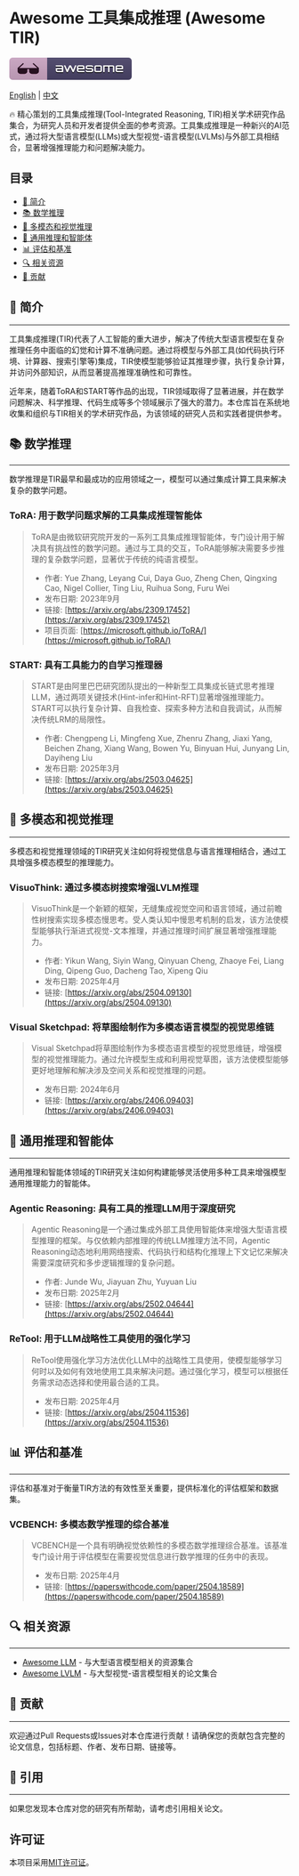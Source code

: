 # Awesome 工具集成推理 (Awesome TIR)

[![Awesome](assets/awesome.svg)](https://awesome.re)

[English](readme.md) | [中文](readme_zh.md)

🔥 精心策划的工具集成推理(Tool-Integrated Reasoning, TIR)相关学术研究作品集合，为研究人员和开发者提供全面的参考资源。工具集成推理是一种新兴的AI范式，通过将大型语言模型(LLMs)或大型视觉-语言模型(LVLMs)与外部工具相结合，显著增强推理能力和问题解决能力。

## 目录

- [🤗 简介](#简介)
- [📚 数学推理](#数学推理)
- [🎨 多模态和视觉推理](#多模态和视觉推理)
- [🤖 通用推理和智能体](#通用推理和智能体)
- [📊 评估和基准](#评估和基准)
- [🔍 相关资源](#相关资源)
- [👥 贡献](#贡献)

## 🤗 简介

---

工具集成推理(TIR)代表了人工智能的重大进步，解决了传统大型语言模型在复杂推理任务中面临的幻觉和计算不准确问题。通过将模型与外部工具(如代码执行环境、计算器、搜索引擎等)集成，TIR使模型能够验证其推理步骤，执行复杂计算，并访问外部知识，从而显著提高推理准确性和可靠性。

近年来，随着ToRA和START等作品的出现，TIR领域取得了显著进展，并在数学问题解决、科学推理、代码生成等多个领域展示了强大的潜力。本仓库旨在系统地收集和组织与TIR相关的学术研究作品，为该领域的研究人员和实践者提供参考。

## 📚 数学推理

---

数学推理是TIR最早和最成功的应用领域之一，模型可以通过集成计算工具来解决复杂的数学问题。

### ToRA: 用于数学问题求解的工具集成推理智能体

> ToRA是由微软研究院开发的一系列工具集成推理智能体，专门设计用于解决具有挑战性的数学问题。通过与工具的交互，ToRA能够解决需要多步推理的复杂数学问题，显著优于传统的纯语言模型。
> 
> - 作者: Yue Zhang, Leyang Cui, Daya Guo, Zheng Chen, Qingxing Cao, Nigel Collier, Ting Liu, Ruihua Song, Furu Wei
> - 发布日期: 2023年9月
> - 链接: [https://arxiv.org/abs/2309.17452](https://arxiv.org/abs/2309.17452)
> - 项目页面: [https://microsoft.github.io/ToRA/](https://microsoft.github.io/ToRA/)

### START: 具有工具能力的自学习推理器

> START是由阿里巴巴研究团队提出的一种新型工具集成长链式思考推理LLM，通过两项关键技术(Hint-infer和Hint-RFT)显著增强推理能力。START可以执行复杂计算、自我检查、探索多种方法和自我调试，从而解决传统LRM的局限性。
> 
> - 作者: Chengpeng Li, Mingfeng Xue, Zhenru Zhang, Jiaxi Yang, Beichen Zhang, Xiang Wang, Bowen Yu, Binyuan Hui, Junyang Lin, Dayiheng Liu
> - 发布日期: 2025年3月
> - 链接: [https://arxiv.org/abs/2503.04625](https://arxiv.org/abs/2503.04625)

## 🎨 多模态和视觉推理

---

多模态和视觉推理领域的TIR研究关注如何将视觉信息与语言推理相结合，通过工具增强多模态模型的推理能力。

### VisuoThink: 通过多模态树搜索增强LVLM推理

> VisuoThink是一个新颖的框架，无缝集成视觉空间和语言领域，通过前瞻性树搜索实现多模态慢思考。受人类认知中慢思考机制的启发，该方法使模型能够执行渐进式视觉-文本推理，并通过推理时间扩展显著增强推理能力。
> 
> - 作者: Yikun Wang, Siyin Wang, Qinyuan Cheng, Zhaoye Fei, Liang Ding, Qipeng Guo, Dacheng Tao, Xipeng Qiu
> - 发布日期: 2025年4月
> - 链接: [https://arxiv.org/abs/2504.09130](https://arxiv.org/abs/2504.09130)

### Visual Sketchpad: 将草图绘制作为多模态语言模型的视觉思维链

> Visual Sketchpad将草图绘制作为多模态语言模型的视觉思维链，增强模型的视觉推理能力。通过允许模型生成和利用视觉草图，该方法使模型能够更好地理解和解决涉及空间关系和视觉推理的问题。
> 
> - 发布日期: 2024年6月
> - 链接: [https://arxiv.org/abs/2406.09403](https://arxiv.org/abs/2406.09403)

## 🤖 通用推理和智能体

---

通用推理和智能体领域的TIR研究关注如何构建能够灵活使用多种工具来增强模型通用推理能力的智能体。

### Agentic Reasoning: 具有工具的推理LLM用于深度研究

> Agentic Reasoning是一个通过集成外部工具使用智能体来增强大型语言模型推理的框架。与仅依赖内部推理的传统LLM推理方法不同，Agentic Reasoning动态地利用网络搜索、代码执行和结构化推理上下文记忆来解决需要深度研究和多步逻辑推理的复杂问题。
> 
> - 作者: Junde Wu, Jiayuan Zhu, Yuyuan Liu
> - 发布日期: 2025年2月
> - 链接: [https://arxiv.org/abs/2502.04644](https://arxiv.org/abs/2502.04644)

### ReTool: 用于LLM战略性工具使用的强化学习

> ReTool使用强化学习方法优化LLM中的战略性工具使用，使模型能够学习何时以及如何有效地使用工具来解决问题。通过强化学习，模型可以根据任务需求动态选择和使用最合适的工具。
> 
> - 发布日期: 2025年4月
> - 链接: [https://arxiv.org/abs/2504.11536](https://arxiv.org/abs/2504.11536)

## 📊 评估和基准

---

评估和基准对于衡量TIR方法的有效性至关重要，提供标准化的评估框架和数据集。

### VCBENCH: 多模态数学推理的综合基准

> VCBENCH是一个具有明确视觉依赖性的多模态数学推理综合基准。该基准专门设计用于评估模型在需要视觉信息进行数学推理的任务中的表现。
> 
> - 发布日期: 2025年4月
> - 链接: [https://paperswithcode.com/paper/2504.18589](https://paperswithcode.com/paper/2504.18589)

## 🔍 相关资源

---

- [Awesome LLM](https://github.com/Hannibal046/Awesome-LLM) - 与大型语言模型相关的资源集合
- [Awesome LVLM](https://github.com/Gary-code/Awesome-LVLM-paper) - 与大型视觉-语言模型相关的论文集合

## 👥 贡献

---

欢迎通过Pull Requests或Issues对本仓库进行贡献！请确保您的贡献包含完整的论文信息，包括标题、作者、发布日期、链接等。

## 📝 引用

---

如果您发现本仓库对您的研究有所帮助，请考虑引用相关论文。

## 许可证

本项目采用[MIT许可证](LICENSE)。